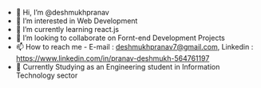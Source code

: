 - 👋 Hi, I’m @deshmukhpranav
- 👀 I’m interested in Web Development
- 🌱 I’m currently learning react.js
- 💞️ I’m looking to collaborate on Fornt-end Development Projects 
- 📫 How to reach me - E-mail : deshmukhpranav7@gmail.com, Linkedin : https://www.linkedin.com/in/pranav-deshmukh-564761197
- 📖 Currently Studying as an Engineering student in Information Technology sector 

<!---
deshmukhpranav/deshmukhpranav is a ✨ special ✨ repository because its `README.md` (this file) appears on your GitHub profile.
You can click the Preview link to take a look at your changes.
--->
